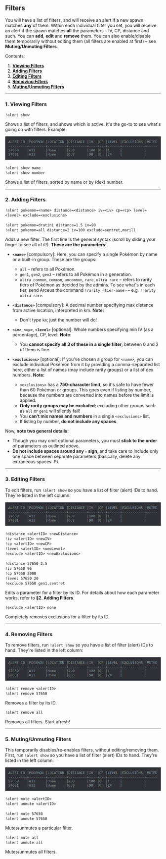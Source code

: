 ## Filters
You will have a list of filters, and will receive an alert if a new spawn matches **any** of them. Within each individual filter you set, you will receive an alert if the spawn matches **all** the parameters – IV, CP, distance and such. You can **add**, **edit** and **remove** them. You can also enable/disable them temporarily without editing them (all filters are enabled at first) – see **Muting/Unmuting Filters**.

Contents:
1. [**Viewing Filters**](#1-viewing-filters)  
2. [**Adding Filters**](#2-adding-filters)
3. [**Editing Filters**](#3-editing-filters)
4. [**Removing Filters**](#4-removing-filters)
5. [**Muting/Unmuting Filters**](#5-mutingunmuting-filters)

---

### 1. Viewing Filters
```
!alert show
```
Shows a list of filters, and shows which is active. It's the go-to to see what's going on with filters. Example:

![Filter view screenshot](filter-view.png)

```
!alert show name
!alert show number
```
Shows a list of filters, sorted by name or by (dex) number.

---

### 2. Adding Filters
```
!alert pokemon=<name> distance=<distance> iv=<iv> cp=<cp> level=<level> exclude=<exclusions>

!alert pokemon=dratini distance=1.5 iv=90
!alert pokemon=all distance=2 iv=100 exclude=sentret,marill
```
Adds a new filter. The first line is the general syntax (scroll by sliding your finger to see all of it!). **These are the parameters:**.

* **`<name>`** [compulsory]: Here, you can specify a single Pokémon by name or a built-in group. These are the groups:
    * `all` – refers to all Pokémon.
    * `gen1`, `gen2`, `gen3` – refers to all Pokémon in a generation.
    * `ultra common`, `common`, `uncommon`, `rare`, `ultra rare` – refers to rarity tiers of Pokémon as decided by the admins. To see what's in each tier, send Arceus the command `!rarity <tier-name>` – e.g. `!rarity ultra rare`.

* **`<distance>`** [compulsory]: A decimal number specifying max distance from active location, interpreted in km. **Note:**
    * Don't type `km`; just the number will do!

* **`<iv>`**, **`<cp>`**, **`<level>`** [optional]: Whole numbers specifying min IV (as a percentage), CP, level. **Note**:
    * You **cannot specify all 3 of these in a single filter**; between 0 and 2 of them is fine.

* **`<exclusions>`** [optional]: If you've chosen a group for `<name>`, you can exclude individual Pokémon from it by providing a comma-separated list here, either a list of names (may include rarity groups) or a list of dex numbers. **Note:**
    * `<exclusions>` has a **750-character limit**, so it's safe to have fewer than 60 Pokémon or groups. This goes even if listing by number, because the numbers are converted into names before the limit is applied.
    * **Only rarity groups may be excluded**; excluding other groups such as `all` or `gen1` will silently fail!
    * You **can't mix names and numbers** in a single `<exclusions>` list.
    * If listing by number, **do not include any spaces**.

Now, **note two general details:**
* Though you may omit optional parameters, you must **stick to the order** of parameters as outlined above.
* **Do not include spaces around any `=` sign**, and take care to include only one space between separate parameters (basically, delete any extraneous spaces :P).
---

### 3. Editing Filters
To edit filters, run `!alert show` so you have a list of filter (alert) IDs to hand. They're listed in the left column:

![Filter view screenshot](filter-view.png)

```
!distance <alertID> <newDistance>
!iv <alertID> <newIV>
!cp <alertID> <newCP>
!level <alertID> <newLevel>
!exclude <alertID> <newExclusions>

!distance 57650 2.5
!iv 57650 96
!cp 57650 2000
!level 57650 20
!exclude 57650 gen1,sentret
```
Edits a parameter for a filter by its ID. For details about how each parameter works, refer to **§2. Adding Filters**.

```
!exclude <alertID> none
```
Completely removes exclusions for a filter by its ID.

---

### 4. Removing Filters
To remove filters, run `!alert show` so you have a list of filter (alert) IDs to hand. They're listed in the left column:

![Filter view screenshot](filter-view.png)

```
!alert remove <alertID>
!alert remove 57650
```
Removes a filter by its ID.
```
!alert remove all
```
Removes all filters. Start afresh!

---

### 5. Muting/Unmuting Filters
This temporarily disables/re-enables filters, without editing/removing them. First, run `!alert show` so you have a list of filter (alert) IDs to hand. They're listed in the left column:

![Filter view screenshot](filter-view.png)
```
!alert mute <alertID>
!alert unmute <alertID>

!alert mute 57650
!alert unmute 57650
```
Mutes/unmutes a particular filter.
```
!alert mute all
!alert unmute all
```
Mutes/unmutes all filters.
